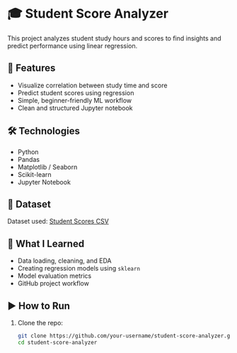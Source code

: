 # 🎓 Student Score Analyzer

This project analyzes student study hours and scores to find insights and predict performance using linear regression.

## 📌 Features
- Visualize correlation between study time and score
- Predict student scores using regression
- Simple, beginner-friendly ML workflow
- Clean and structured Jupyter notebook

## 🛠️ Technologies
- Python
- Pandas
- Matplotlib / Seaborn
- Scikit-learn
- Jupyter Notebook

## 📁 Dataset
Dataset used: [Student Scores CSV]("https://prod-dcd-datasets-cache-zipfiles.s3.eu-west-1.amazonaws.com/5b82ytz489-1.zip")

## 🧠 What I Learned
- Data loading, cleaning, and EDA
- Creating regression models using `sklearn`
- Model evaluation metrics
- GitHub project workflow

## ▶️ How to Run
1. Clone the repo:
   ```bash
   git clone https://github.com/your-username/student-score-analyzer.git
   cd student-score-analyzer
